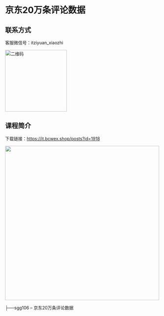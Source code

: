 # 京东20万条评论数据

## 联系方式

客服微信号：itziyuan_xiaozhi

<img src="https://ziyuanyun.oss-cn-guangzhou.aliyuncs.com/common/20240614073449/666b82192834a.jpg" width="200" height="200" alt="二维码">

## 课程简介

下载链接：https://it.bcwex.shop/posts?id=1918

<img src="https://ziyuanyun.oss-cn-guangzhou.aliyuncs.com/yun/20240515183605/664490150dccc.jpg" width="500" alt="">

  ├──sgg106 &#8211; 京东20万条评论数据

  